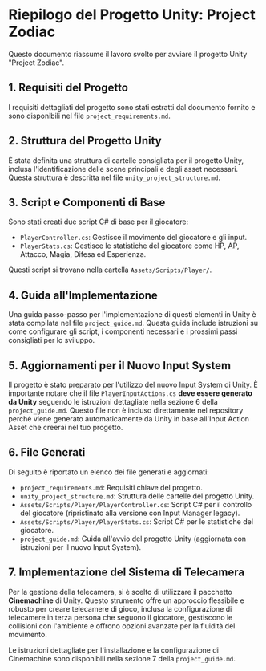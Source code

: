 # Riepilogo del Progetto Unity: Project Zodiac

Questo documento riassume il lavoro svolto per avviare il progetto Unity "Project Zodiac".

## 1. Requisiti del Progetto

I requisiti dettagliati del progetto sono stati estratti dal documento fornito e sono disponibili nel file `project_requirements.md`.

## 2. Struttura del Progetto Unity

È stata definita una struttura di cartelle consigliata per il progetto Unity, inclusa l'identificazione delle scene principali e degli asset necessari. Questa struttura è descritta nel file `unity_project_structure.md`.

## 3. Script e Componenti di Base

Sono stati creati due script C# di base per il giocatore:

-   `PlayerController.cs`: Gestisce il movimento del giocatore e gli input.
-   `PlayerStats.cs`: Gestisce le statistiche del giocatore come HP, AP, Attacco, Magia, Difesa ed Esperienza.

Questi script si trovano nella cartella `Assets/Scripts/Player/`.

## 4. Guida all'Implementazione

Una guida passo-passo per l'implementazione di questi elementi in Unity è stata compilata nel file `project_guide.md`. Questa guida include istruzioni su come configurare gli script, i componenti necessari e i prossimi passi consigliati per lo sviluppo.

## 5. Aggiornamenti per il Nuovo Input System

Il progetto è stato preparato per l'utilizzo del nuovo Input System di Unity. È importante notare che il file `PlayerInputActions.cs` **deve essere generato da Unity** seguendo le istruzioni dettagliate nella sezione 6 della `project_guide.md`. Questo file non è incluso direttamente nel repository perché viene generato automaticamente da Unity in base all'Input Action Asset che creerai nel tuo progetto.

## 6. File Generati

Di seguito è riportato un elenco dei file generati e aggiornati:

-   `project_requirements.md`: Requisiti chiave del progetto.
-   `unity_project_structure.md`: Struttura delle cartelle del progetto Unity.
-   `Assets/Scripts/Player/PlayerController.cs`: Script C# per il controllo del giocatore (ripristinato alla versione con Input Manager legacy).
-   `Assets/Scripts/Player/PlayerStats.cs`: Script C# per le statistiche del giocatore.
-   `project_guide.md`: Guida all'avvio del progetto Unity (aggiornata con istruzioni per il nuovo Input System).




## 7. Implementazione del Sistema di Telecamera

Per la gestione della telecamera, si è scelto di utilizzare il pacchetto **Cinemachine** di Unity. Questo strumento offre un approccio flessibile e robusto per creare telecamere di gioco, inclusa la configurazione di telecamere in terza persona che seguono il giocatore, gestiscono le collisioni con l'ambiente e offrono opzioni avanzate per la fluidità del movimento.

Le istruzioni dettagliate per l'installazione e la configurazione di Cinemachine sono disponibili nella sezione 7 della `project_guide.md`.


